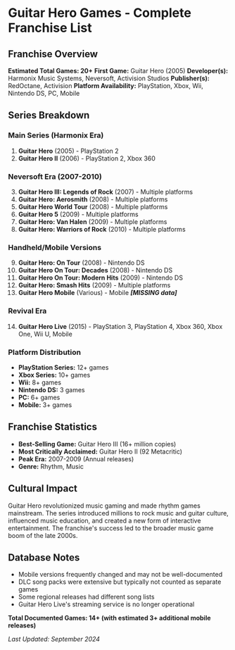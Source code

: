# Guitar Hero Games - Complete Franchise List

## Franchise Overview
**Estimated Total Games: 20+**
**First Game:** Guitar Hero (2005)
**Developer(s):** Harmonix Music Systems, Neversoft, Activision Studios
**Publisher(s):** RedOctane, Activision
**Platform Availability:** PlayStation, Xbox, Wii, Nintendo DS, PC, Mobile

## Series Breakdown

### Main Series (Harmonix Era)
1. **Guitar Hero** (2005) - PlayStation 2
2. **Guitar Hero II** (2006) - PlayStation 2, Xbox 360

### Neversoft Era (2007-2010)
3. **Guitar Hero III: Legends of Rock** (2007) - Multiple platforms
4. **Guitar Hero: Aerosmith** (2008) - Multiple platforms
5. **Guitar Hero World Tour** (2008) - Multiple platforms
6. **Guitar Hero 5** (2009) - Multiple platforms
7. **Guitar Hero: Van Halen** (2009) - Multiple platforms
8. **Guitar Hero: Warriors of Rock** (2010) - Multiple platforms

### Handheld/Mobile Versions
9. **Guitar Hero: On Tour** (2008) - Nintendo DS
10. **Guitar Hero On Tour: Decades** (2008) - Nintendo DS
11. **Guitar Hero On Tour: Modern Hits** (2009) - Nintendo DS
12. **Guitar Hero: Smash Hits** (2009) - Multiple platforms
13. **Guitar Hero Mobile** (Various) - Mobile ***[MISSING data]***

### Revival Era
14. **Guitar Hero Live** (2015) - PlayStation 3, PlayStation 4, Xbox 360, Xbox One, Wii U, Mobile

### Platform Distribution
- **PlayStation Series:** 12+ games
- **Xbox Series:** 10+ games
- **Wii:** 8+ games
- **Nintendo DS:** 3 games
- **PC:** 6+ games
- **Mobile:** 3+ games

## Franchise Statistics
- **Best-Selling Game:** Guitar Hero III (16+ million copies)
- **Most Critically Acclaimed:** Guitar Hero II (92 Metacritic)
- **Peak Era:** 2007-2009 (Annual releases)
- **Genre:** Rhythm, Music

## Cultural Impact
Guitar Hero revolutionized music gaming and made rhythm games mainstream. The series introduced millions to rock music and guitar culture, influenced music education, and created a new form of interactive entertainment. The franchise's success led to the broader music game boom of the late 2000s.

## Database Notes
- Mobile versions frequently changed and may not be well-documented
- DLC song packs were extensive but typically not counted as separate games
- Some regional releases had different song lists
- Guitar Hero Live's streaming service is no longer operational

**Total Documented Games: 14+ (with estimated 3+ additional mobile releases)**

*Last Updated: September 2024*